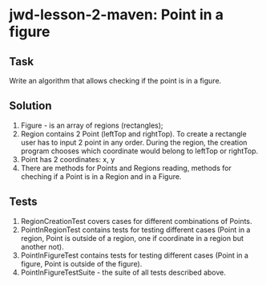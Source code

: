 # jwd-lesson-2-maven: Point in a figure

## Task 
Write an algorithm that allows checking if the point is in a figure. 

## Solution
1) Figure - is an array of regions (rectangles);
2) Region contains 2 Point (leftTop and rightTop). To create a rectangle user has to input 2 point in any order. During the region, the creation program chooses which coordinate would belong to leftTop or rightTop.
3) Point has 2 coordinates: x, y
4) There are methods for Points and Regions reading, methods for cheching if a Point is in a Region and in a Figure.

## Tests
1) RegionCreationTest covers cases for different combinations of Points.
2) PointInRegionTest contains tests for testing different cases (Point in a region, Point is outside of a region, one if coordinate in a region but another not).
3) PointInFigureTest contains tests for testing different cases (Point in a figure, Point is outside of the figure).
4) PointInFigureTestSuite - the suite of all tests described above. 


